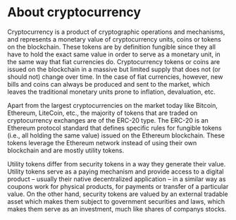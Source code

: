 # About cryptocurrency

Cryptocurrency is a product of cryptographic operations and mechanisms, and represents a monetary value of cryptocurrency units, coins or tokens on the blockchain. These tokens are by definition fungible since they all have to hold the exact same value in order to serve as a monetary unit, in the same way that fiat currencies do. Cryptocurrency tokens or coins are issued on the blockchain in a massive but limited supply that does not (or should not) change over time. In the case of fiat currencies, however, new bills and coins can always be produced and sent to the market, which leaves the traditional monetary units prone to inflation, devaluation, etc.

Apart from the largest cryptocurrencies on the market today like Bitcoin, Ethereum, LiteCoin, etc., the majority of tokens that are traded on cryptocurrency exchanges are of the ERC-20 type. The ERC-20 is an Ethereum protocol standard that defines specific rules for fungible tokens (i.e., all holding the same value) issued on the Ethereum blockchain. These tokens leverage the Ethereum network instead of using their own blockchain and are mostly utility tokens.

Utility tokens differ from security tokens in a way they generate their value. Utility tokens serve as a paying mechanism and provide access to a digital product – usually their native decentralized application – in a similar way as coupons work for physical products, for payments or transfer of a particular value. On the other hand, security tokens are valued by an external tradable asset which makes them subject to government securities and laws, which makes them serve as an investment, much like shares of companys stocks.

